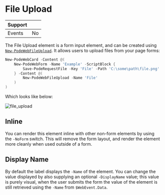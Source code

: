 # File Upload

| Support | |
| ------- |-|
| Events | No |

The File Upload element is a form input element, and can be created using [`New-PodeWebFileUpload`](../../../Functions/Elements/New-PodeWebFileUpload). It allows users to upload files from your page forms:

```powershell
New-PodeWebCard -Content @(
    New-PodeWebForm -Name 'Example' -ScriptBlock {
        Save-PodeRequestFile -Key 'File' -Path 'C:\some\path\file.png'
    } -Content @(
        New-PodeWebFileUpload -Name 'File'
    )
)
```

Which looks like below:

![file_upload](../../../images/file_upload.png)

## Inline

You can render this element inline with other non-form elements by using the `-NoForm` switch. This will remove the form layout, and render the element more cleanly when used outside of a form.

## Display Name

By default the label displays the `-Name` of the element. You can change the value displayed by also supplying an optional `-DisplayName` value; this value is purely visual, when the user submits the form the value of the element is still retrieved using the `-Name` from `$WebEvent.Data`.
